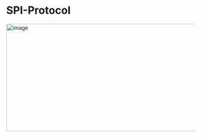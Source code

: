 # SPI-Protocol

<img width="1828" height="287" alt="image" src="https://github.com/user-attachments/assets/27c357b6-d0f5-4d5b-a59d-31d99b8075b0" />
